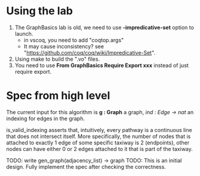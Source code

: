 # Using the lab
1. The GraphBasics lab is old, we need to use **-impredicative-set** option to launch.
    - in vscoq, you need to add "coqtop.args"
    - It may cause inconsistency?  see "https://github.com/coq/coq/wiki/Impredicative-Set".
2. Using make to build the ".vo" files.
3. You need to use **From GraphBasics Require Export xxx** instead of just require export. 

# Spec from high level 
The current input for this algorithm is **g : Graph** a graph, *ind : Edge -> nat* an indexing for edges in the graph. 

is_valid_indexing asserts that, intuitively, every pathway is a continuous line that does not intersect itself. More specifically, the number of nodes that is attached to exactly 1 edge of some specific taxiway is 2 (endpoints), other nodes can have either 0 or 2 edges attached to it that is part of the taxiway.

TODO: write gen_graph(adjacency_list) -> graph
TODO: This is an initial design. Fully implement the spec after checking the correctness.